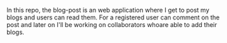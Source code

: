 In this repo, the blog-post is an web application where I get to post my blogs and users can read them.
For a registered user can comment on the post and later on I'll be working on collaborators whoare able to add their blogs.
